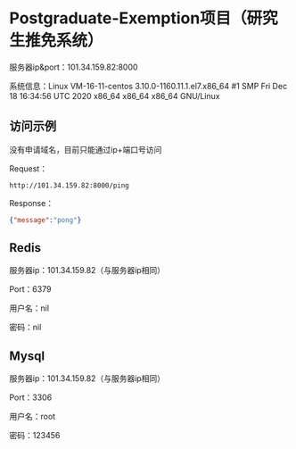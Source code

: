 # Postgraduate-Exemption项目（研究生推免系统）

服务器ip&port：101.34.159.82:8000

系统信息：Linux VM-16-11-centos 3.10.0-1160.11.1.el7.x86_64 #1 SMP Fri Dec 18 16:34:56 UTC 2020 x86_64 x86_64 x86_64 GNU/Linux

## 访问示例

没有申请域名，目前只能通过ip+端口号访问

Request：

```
http://101.34.159.82:8000/ping
```

Response：

```json
{"message":"pong"}
```





## Redis

服务器ip：101.34.159.82（与服务器ip相同）

Port：6379

用户名：nil

密码：nil



## Mysql

服务器ip：101.34.159.82（与服务器ip相同）

Port：3306

用户名：root

密码：123456